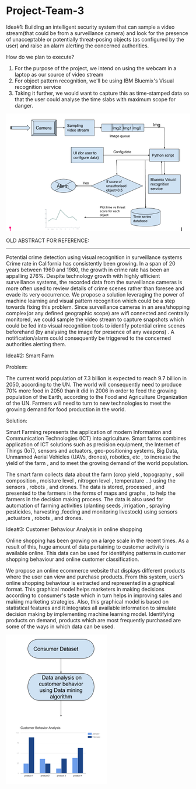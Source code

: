 # Project-Team-3

Idea#1: Building an intelligent security system that can sample a video stream(that could be from a surveillance camera) and look for the presence of unacceptable or potentially threat-posing objects (as configured by the user) and raise an alarm alerting the concerned authorities.

How do we plan to execute?

1. For the purpose of the project, we intend on using the webcam in a laptop as our source of video stream
2. For object pattern recognition, we'll be using IBM Bluemix's Visual recognition service
3. Taking it further, we would want to capture this as time-stamped data so that the user could analyse the time slabs with maximum scope for danger.

![alt tag](https://github.com/SJSU272LabS17/Project-Team-3/blob/master/images/flowdiagram1.png#center)


OLD ABSTRACT FOR REFERENCE:
*************************
Potential crime detection using visual recognition in surveillance systems
Crime rate in California has consistently been growing. In a span of 20 years between 1960 and 1980, the growth in crime rate has been an appalling 276%. Despite technology growth with highly efficient surveillance systems, the recorded data from the surveillance cameras is more often used to review details of crime scenes rather than foresee and evade its very occurrence.
We propose a solution leveraging the power of machine learning and visual pattern recognition which could be a step towards fixing this problem. Since surveillance cameras in an area/shopping complex(or any defined geographic scope) are wifi connected and centrally monitored, we could sample the video stream to capture snapshots which could be fed into visual recognition tools to identify potential crime scenes beforehand (by analysing the image for presence of any weapons) . A notification/alarm could consequently be triggered to the concerned authorities alerting them.


Idea#2: Smart Farm

Problem:

The current world population of 7.3 billion is expected to reach 9.7 billion in 2050, according to the UN. The world will consequently need to produce 70% more food in 2050 than it did in 2006 in order to feed the growing population of the Earth, according to the Food and Agriculture Organization of the UN. Farmers will need to turn to new technologies to meet the growing demand for food production in the world.

Solution:

Smart Farming represents the application of modern Information and Communication Technologies (ICT) into  agriculture. Smart farms combines application of ICT solutions such as precision equipment, the Internet of Things (IoT), sensors and actuators, geo-positioning systems, Big Data, Unmanned Aerial Vehicles (UAVs, drones), robotics, etc , to increase the yield of the farm , and to meet the growing demand of the world population.

The smart farm collects data about the farm (crop yield , topography , soil composition , moisture level , nitrogen level , temperature ...)  using the sensors , robots , and drones. The data is stored, processed , and presented to the farmers in the forms of maps and graphs , to help the farmers in the decision making process. The data is also used for automation of farming activities (planting seeds ,irrigation , spraying pesticides, harvesting ,feeding and monitoring livestock)  using sensors ,actuators , robots , and drones. 

Idea#3: Customer Behaviour Analysis in online shopping

Online shopping has been growing on a large scale in the recent times. As a result of this, huge amount of data pertaining to customer activity is available online. This data can be used for identifying patterns in customer shopping behaviour and online customer classification.

We propose an online ecommerce website that displays different products where the user can view and purchase products. From this system, user’s online shopping behaviour is extracted and represented in a graphical format. This graphical model helps marketers in making decisions according to consumer's taste which in turn helps in improving sales and making marketing strategies. Also, this graphical model is based on statistical features and it integrates all available information to simulate decision making by implementing machine learning model. Identifying products on demand, products which are most frequently purchased are some of the ways in which data can be used. 

![alt tag](https://github.com/SJSU272LabS17/Project-Team-3/blob/master/images/flowdiagram.png#center)
